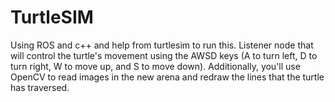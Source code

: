 # TurtleSIM
<p>Using ROS and c++ and help from turtlesim to run this. Listener node that will control the turtle's movement using the AWSD keys (A to turn left, D to turn right, W to move up, and S to move down). Additionally, you'll use OpenCV to read images in the new arena and redraw the lines that the turtle has traversed.</p>
